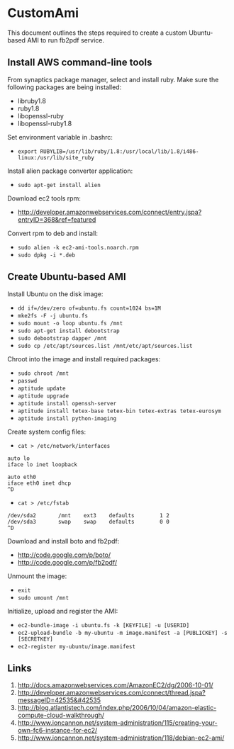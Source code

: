 # CustomAmi #

This document outlines the steps required to create a custom Ubuntu-based AMI to run fb2pdf service.

## Install AWS command-line tools ##

From synaptics package manager, select and install ruby. Make sure the following packages are being installed:

  * libruby1.8
  * ruby1.8
  * libopenssl-ruby
  * libopenssl-ruby1.8

Set environment variable in .bashrc:

  * `export RUBYLIB=/usr/lib/ruby/1.8:/usr/local/lib/1.8/i486-linux:/usr/lib/site_ruby`

Install alien package converter application:

  * `sudo apt-get install alien`

Download ec2 tools rpm:

  * http://developer.amazonwebservices.com/connect/entry.jspa?entryID=368&ref=featured

Convert rpm to deb and install:

  * `sudo alien -k ec2-ami-tools.noarch.rpm`
  * `sudo dpkg -i *.deb`

## Create Ubuntu-based AMI ##

Install Ubuntu on the disk image:

  * `dd if=/dev/zero of=ubuntu.fs count=1024 bs=1M`
  * `mke2fs -F -j ubuntu.fs`
  * `sudo mount -o loop ubuntu.fs /mnt`
  * `sudo apt-get install debootstrap`
  * `sudo debootstrap dapper /mnt`
  * `sudo cp /etc/apt/sources.list /mnt/etc/apt/sources.list`

Chroot into the image and install required packages:

  * `sudo chroot /mnt`
  * `passwd`
  * `aptitude update`
  * `aptitude upgrade`
  * `aptitude install openssh-server`
  * `aptitude install tetex-base tetex-bin tetex-extras tetex-eurosym`
  * `aptitude install python-imaging`

Create system config files:

  * `cat > /etc/network/interfaces`
```
auto lo
iface lo inet loopback

auto eth0
iface eth0 inet dhcp
^D
```
  * `cat > /etc/fstab`
```
/dev/sda2       /mnt    ext3    defaults        1 2
/dev/sda3       swap    swap    defaults        0 0
^D
```
Download and install boto and fb2pdf:

  * http://code.google.com/p/boto/
  * http://code.google.com/p/fb2pdf/

Unmount the image:

  * `exit`
  * `sudo umount /mnt`

Initialize, upload and register the AMI:

  * `ec2-bundle-image -i ubuntu.fs -k [KEYFILE] -u [USERID]`
  * `ec2-upload-bundle -b my-ubuntu -m image.manifest -a [PUBLICKEY] -s [SECRETKEY]`
  * `ec2-register my-ubuntu/image.manifest`

## Links ##

  1. http://docs.amazonwebservices.com/AmazonEC2/dg/2006-10-01/
  1. http://developer.amazonwebservices.com/connect/thread.jspa?messageID=42535&#42535
  1. http://blog.atlantistech.com/index.php/2006/10/04/amazon-elastic-compute-cloud-walkthrough/
  1. http://www.ioncannon.net/system-administration/115/creating-your-own-fc6-instance-for-ec2/
  1. http://www.ioncannon.net/system-administration/118/debian-ec2-ami/

